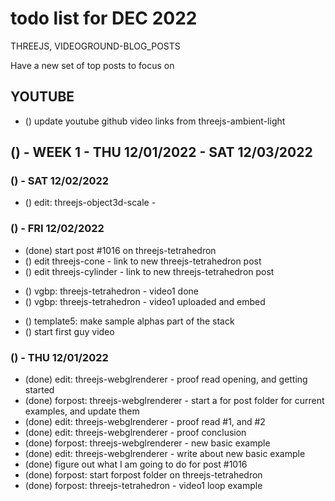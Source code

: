 # todo list for DEC 2022

THREEJS, VIDEOGROUND-BLOG_POSTS

Have a new set of top posts to focus on

## YOUTUBE
* () update youtube github video links from threejs-ambient-light


<!-------- ----------
-- WEEK 1
---------- --------->
## () - WEEK 1 - THU 12/01/2022 - SAT 12/03/2022

### () - SAT 12/02/2022
<!-- edit/new -->
* () edit: threejs-object3d-scale - 

### () - FRI 12/02/2022
<!-- edit/new -->
* (done) start post #1016 on threejs-tetrahedron
* () edit threejs-cone - link to new threejs-tetrahedron post
* () edit threejs-cylinder - link to new threejs-tetrahedron post
<!-- videoground-blog-posts -->
* () vgbp: threejs-tetrahedron - video1 done
* () vgbp: threejs-tetrahedron - video1 uploaded and embed
<!-- Beta World -->
* () template5: make sample alphas part of the stack
* () start first guy video

<!-- edit/new -->


### () - THU 12/01/2022
* (done) edit: threejs-webglrenderer - proof read opening, and getting started
* (done) forpost: threejs-webglrenderer - start a for post folder for current examples, and update them
* (done) edit: threejs-webglrenderer - proof read #1, and #2
* (done) edit: threejs-webglrenderer - proof conclusion
* (done) forpost: threejs-webglrenderer - new basic example
* (done) edit: threejs-webglrenderer - write about new basic example
* (done) figure out what I am going to do for post #1016
* (done) forpost: start forpost folder on threejs-tetrahedron
* (done) forpost: threejs-tetrahedron - video1 loop example
